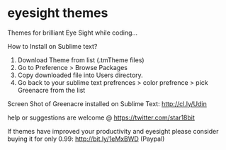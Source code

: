 eyesight themes
===============
Themes for brilliant Eye Sight while coding...

How to Install on Sublime text?
1. Download Theme from list (.tmTheme files)
2. Go to Preference > Browse Packages 
3. Copy downloaded file into Users directory.
4. Go back to your sublime text prefrences > color prefrence > pick Greenacre from the list 

Screen Shot of Greenacre installed on Sublime Text: http://cl.ly/Udin 


help or suggestions are welcome @ https://twitter.com/star18bit

If themes have improved your productivity and eyesight please consider buying it for only 0.99: http://bit.ly/1eMxBWD (Paypal)  
